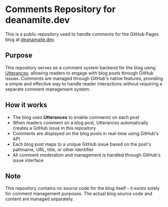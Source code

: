# Comments Repository for deanamite.dev

This is a public repository used to handle comments for the GitHub Pages blog at [deanamaite.dev](https://deanamite.dev).

## Purpose

This repository serves as a comment system backend for the blog using [Utterances](https://utteranc.es/), allowing readers to engage with blog posts through GitHub issues. Comments are managed through GitHub's native features, providing a simple and effective way to handle reader interactions without requiring a separate comment management system.

## How it works

- The blog uses **Utterances** to enable comments on each post
- When readers comment on a blog post, Utterances automatically creates a GitHub issue in this repository
- Comments are displayed on the blog posts in real-time using GitHub's API
- Each blog post maps to a unique GitHub issue based on the post's pathname, URL, title, or other identifier
- All comment moderation and management is handled through GitHub's issue interface

## Note

This repository contains no source code for the blog itself - it exists solely for comment management purposes. The actual blog source code and content are managed separately.
